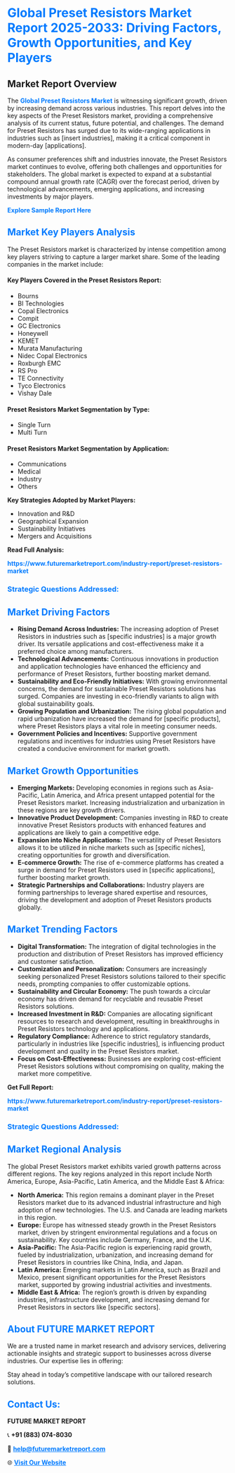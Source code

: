 <h1 style="color: #007BFF;">Global Preset Resistors Market Report 2025-2033: Driving Factors, Growth Opportunities, and Key Players</h1>

<section id="overview">
<h2>Market Report Overview</h2>
<p>The <a href="https://www.futuremarketreport.com/industry-report/preset-resistors-market" style="color: #007BFF; text-decoration: none;"><strong>Global Preset Resistors Market</strong></a> is witnessing significant growth, driven by increasing demand across various industries. This report delves into the key aspects of the Preset Resistors market, providing a comprehensive analysis of its current status, future potential, and challenges. The demand for Preset Resistors has surged due to its wide-ranging applications in industries such as [insert industries], making it a critical component in modern-day [applications].</p>
<p>As consumer preferences shift and industries innovate, the Preset Resistors market continues to evolve, offering both challenges and opportunities for stakeholders. The global market is expected to expand at a substantial compound annual growth rate (CAGR) over the forecast period, driven by technological advancements, emerging applications, and increasing investments by major players.</p>
</section>

<section id="overview">
<p><a href="https://www.futuremarketreport.com/request-sample/reportId=103055" style="color: #007BFF; text-decoration: none;"><strong>Explore Sample Report Here</strong></a></p>
</section>

<section id="key-players">
<h2 style="color: #007BFF;">Market Key Players Analysis</h2>
<p>The Preset Resistors market is characterized by intense competition among key players striving to capture a larger market share. Some of the leading companies in the market include:</p>
<h4>Key Players Covered in the Preset Resistors Report:</h4>
<ul><li>Bourns</li><li>BI Technologies</li><li>Copal Electronics</li><li>Compit</li><li>GC Electronics</li><li>Honeywell</li><li>KEMET</li><li>Murata Manufacturing</li><li>Nidec Copal Electronics</li><li>Roxburgh EMC</li><li>RS Pro</li><li>TE Connectivity</li><li>Tyco Electronics</li><li>Vishay Dale</li></ul>
<h4>Preset Resistors Market Segmentation by Type:</h4>
<ul><li>Single Turn</li><li>Multi Turn</li></ul>

<h4>Preset Resistors Market Segmentation by Application:</h4>
<ul><li>Communications</li><li>Medical</li><li>Industry</li><li>Others</li></ul>
<p><strong>Key Strategies Adopted by Market Players:</strong></p>
<ul>
<li>Innovation and R&D</li>
<li>Geographical Expansion</li>
<li>Sustainability Initiatives</li>
<li>Mergers and Acquisitions</li>
</ul>
</section>

<section>
<p><strong>Read Full Analysis: </strong></p><a href="https://www.futuremarketreport.com/industry-report/preset-resistors-market" style="color: #007BFF; text-decoration: none;"><strong>https://www.futuremarketreport.com/industry-report/preset-resistors-market</strong></a>
<h3 style="color: #007BFF;">Strategic Questions Addressed:</h3>
</section>

<section id="driving-factors">
<h2 style="color: #007BFF;">Market Driving Factors</h2>
<ul>
<li><strong>Rising Demand Across Industries:</strong> The increasing adoption of Preset Resistors in industries such as [specific industries] is a major growth driver. Its versatile applications and cost-effectiveness make it a preferred choice among manufacturers.</li>
<li><strong>Technological Advancements:</strong> Continuous innovations in production and application technologies have enhanced the efficiency and performance of Preset Resistors, further boosting market demand.</li>
<li><strong>Sustainability and Eco-Friendly Initiatives:</strong> With growing environmental concerns, the demand for sustainable Preset Resistors solutions has surged. Companies are investing in eco-friendly variants to align with global sustainability goals.</li>
<li><strong>Growing Population and Urbanization:</strong> The rising global population and rapid urbanization have increased the demand for [specific products], where Preset Resistors plays a vital role in meeting consumer needs.</li>
<li><strong>Government Policies and Incentives:</strong> Supportive government regulations and incentives for industries using Preset Resistors have created a conducive environment for market growth.</li>
</ul>
</section>

<section id="growth-opportunities">
<h2 style="color: #007BFF;">Market Growth Opportunities</h2>
<ul>
<li><strong>Emerging Markets:</strong> Developing economies in regions such as Asia-Pacific, Latin America, and Africa present untapped potential for the Preset Resistors market. Increasing industrialization and urbanization in these regions are key growth drivers.</li>
<li><strong>Innovative Product Development:</strong> Companies investing in R&D to create innovative Preset Resistors products with enhanced features and applications are likely to gain a competitive edge.</li>
<li><strong>Expansion into Niche Applications:</strong> The versatility of Preset Resistors allows it to be utilized in niche markets such as [specific niches], creating opportunities for growth and diversification.</li>
<li><strong>E-commerce Growth:</strong> The rise of e-commerce platforms has created a surge in demand for Preset Resistors used in [specific applications], further boosting market growth.</li>
<li><strong>Strategic Partnerships and Collaborations:</strong> Industry players are forming partnerships to leverage shared expertise and resources, driving the development and adoption of Preset Resistors products globally.</li>
</ul>
</section>

<section id="trending-factors">
<h2 style="color: #007BFF;">Market Trending Factors</h2>
<ul>
<li><strong>Digital Transformation:</strong> The integration of digital technologies in the production and distribution of Preset Resistors has improved efficiency and customer satisfaction.</li>
<li><strong>Customization and Personalization:</strong> Consumers are increasingly seeking personalized Preset Resistors solutions tailored to their specific needs, prompting companies to offer customizable options.</li>
<li><strong>Sustainability and Circular Economy:</strong> The push towards a circular economy has driven demand for recyclable and reusable Preset Resistors solutions.</li>
<li><strong>Increased Investment in R&D:</strong> Companies are allocating significant resources to research and development, resulting in breakthroughs in Preset Resistors technology and applications.</li>
<li><strong>Regulatory Compliance:</strong> Adherence to strict regulatory standards, particularly in industries like [specific industries], is influencing product development and quality in the Preset Resistors market.</li>
<li><strong>Focus on Cost-Effectiveness:</strong> Businesses are exploring cost-efficient Preset Resistors solutions without compromising on quality, making the market more competitive.</li>
</ul>
</section>

<section>
<p><strong>Get Full Report: </strong></p><a href="https://www.futuremarketreport.com/industry-report/preset-resistors-market" style="color: #007BFF; text-decoration: none;"><strong>https://www.futuremarketreport.com/industry-report/preset-resistors-market</strong></a>
<h3 style="color: #007BFF;">Strategic Questions Addressed:</h3>
</section>


<section id="regional-analysis">
<h2 style="color: #007BFF;">Market Regional Analysis</h2>
<p>The global Preset Resistors market exhibits varied growth patterns across different regions. The key regions analyzed in this report include North America, Europe, Asia-Pacific, Latin America, and the Middle East & Africa:</p>
<ul>
<li><strong>North America:</strong> This region remains a dominant player in the Preset Resistors market due to its advanced industrial infrastructure and high adoption of new technologies. The U.S. and Canada are leading markets in this region.</li>
<li><strong>Europe:</strong> Europe has witnessed steady growth in the Preset Resistors market, driven by stringent environmental regulations and a focus on sustainability. Key countries include Germany, France, and the U.K.</li>
<li><strong>Asia-Pacific:</strong> The Asia-Pacific region is experiencing rapid growth, fueled by industrialization, urbanization, and increasing demand for Preset Resistors in countries like China, India, and Japan.</li>
<li><strong>Latin America:</strong> Emerging markets in Latin America, such as Brazil and Mexico, present significant opportunities for the Preset Resistors market, supported by growing industrial activities and investments.</li>
<li><strong>Middle East & Africa:</strong> The region’s growth is driven by expanding industries, infrastructure development, and increasing demand for Preset Resistors in sectors like [specific sectors].</li>
</ul>
</section>

<footer>
<h2 style="color: #007BFF;">About FUTURE MARKET REPORT</h2>
<p>We are a trusted name in market research and advisory services, delivering actionable insights and strategic support to businesses across diverse industries. Our expertise lies in offering:</p>

<p>Stay ahead in today’s competitive landscape with our tailored research solutions.</p>

<h2 style="color: #007BFF;">Contact Us:</h2>
<p><strong>FUTURE MARKET REPORT</strong></p>
<p>📞 <strong>+91 (883) 074-8030</strong></p>
<p>📧 <strong><a href="mailto:help@futuremarketreport.com" style="color: #007BFF;">help@futuremarketreport.com</a></strong></p>
<p>🌐 <strong><a href="https://www.futuremarketreport.com/" style="color: #007BFF;">Visit Our Website</a></strong></p>
</footer>